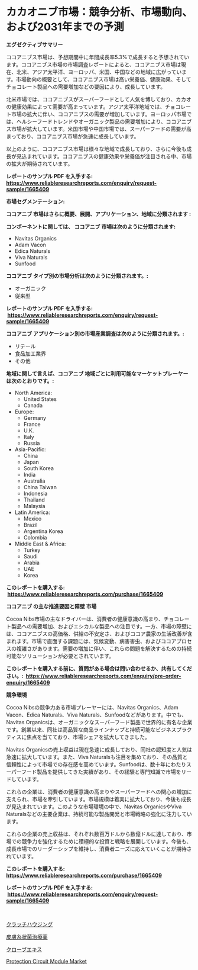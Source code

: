 <p><h1>カカオニブ市場：競争分析、市場動向、および2031年までの予測</h1></p><p><strong>エグゼクティブサマリー</strong></p>
<p><p>ココアニブス市場は、予想期間中に年間成長率5.3%で成長すると予想されています。ココアニブス市場の市場調査レポートによると、ココアニブス市場は現在、北米、アジア太平洋、ヨーロッパ、米国、中国などの地域に広がっています。市場動向の概要として、ココアニブス市場は高い栄養価、健康効果、そしてチョコレート製品への需要増加などの要因により、成長しています。</p><p>北米市場では、ココアニブスがスーパーフードとして人気を博しており、カカオの健康効果によって需要が高まっています。アジア太平洋地域では、チョコレート市場の拡大に伴い、ココアニブスの需要が増加しています。ヨーロッパ市場では、ヘルシーフードトレンドやオーガニック製品の需要増加により、ココアニブス市場が拡大しています。米国市場や中国市場では、スーパーフードの需要が高まっており、ココアニブス市場が急速に成長しています。</p><p>以上のように、ココアニブス市場は様々な地域で成長しており、さらに今後も成長が見込まれています。ココアニブスの健康効果や栄養価が注目される中、市場の拡大が期待されています。</p></p>
<p><strong>レポートのサンプル PDF を入手する: <a href="https://www.reliableresearchreports.com/enquiry/request-sample/1665409">https://www.reliableresearchreports.com/enquiry/request-sample/1665409</a></strong></p>
<p><strong>市場セグメンテーション:</strong></p>
<p><strong> ココアニブ 市場はさらに概要、展開、アプリケーション、地域に分類されます :</strong></p>
<p><strong>コンポーネントに関しては、 ココアニブ 市場は次のように分類されます: &nbsp;</strong></p>
<p><ul><li>Navitas Organics</li><li>Adam Vacon</li><li>Edica Naturals</li><li>Viva Naturals</li><li>Sunfood</li></ul></p>
<p><strong> ココアニブ タイプ別の市場分析は次のように分類されます。:</strong></p>
<p><ul><li>オーガニック</li><li>従来型</li></ul></p>
<p><strong>レポートのサンプル PDF を入手する: &nbsp;<a href="https://www.reliableresearchreports.com/enquiry/request-sample/1665409">https://www.reliableresearchreports.com/enquiry/request-sample/1665409</a></strong></p>
<p><strong> ココアニブ アプリケーション別の市場産業調査は次のように分類されます。:</strong></p>
<p><ul><li>リテール</li><li>食品加工業界</li><li>その他</li></ul></p>
<p><strong>地域に関して言えば、ココアニブ 地域ごとに利用可能なマーケットプレーヤーは次のとおりです。:</strong></p>
<p><ul>
    <li>
        North America:
        <ul>
            <li>United States</li>
            <li>Canada</li>
        </ul>
    </li>
    <li>
        Europe:
        <ul>
            <li>Germany</li>
            <li>France</li>
            <li>U.K.</li>
            <li>Italy</li>
            <li>Russia</li>
        </ul>
    </li>
    <li>
        Asia-Pacific:
        <ul>
            <li>China</li>
            <li>Japan</li>
            <li>South Korea</li>
            <li>India</li>
            <li>Australia</li>
            <li>China Taiwan</li>
            <li>Indonesia</li>
            <li>Thailand</li>
            <li>Malaysia</li>
        </ul>
    </li>
    <li>
        Latin America:
        <ul>
            <li>Mexico</li>
            <li>Brazil</li>
            <li>Argentina Korea</li>
            <li>Colombia</li>
        </ul>
    </li>
    <li>
        Middle East & Africa:
        <ul>
            <li>Turkey</li>
            <li>Saudi</li>
            <li>Arabia</li>
            <li>UAE</li>
            <li>Korea</li>
        </ul>
    </li>
    </ul></p>
<p><strong>このレポートを購入する: &nbsp;<a href="https://www.reliableresearchreports.com/purchase/1665409">https://www.reliableresearchreports.com/purchase/1665409</a></strong></p>
<p><strong>ココアニブ の主な推進要因と障壁 市場</strong></p>
<p><p>Cocoa Nibs市場の主なドライバーは、消費者の健康意識の高まり、チョコレート製品への需要増加、およびエシカルな製品への注目です。一方、市場の障壁には、ココアニブスの高価格、供給の不安定さ、およびココア農家の生活改善が含まれます。市場で直面する課題には、気候変動、病害害虫、およびココアプロセスの複雑さがあります。需要の増加に伴い、これらの問題を解決するための持続可能なソリューションが必要とされています。</p></p>
<p><strong>このレポートを購入する前に、質問がある場合は問い合わせるか、共有してください。:&nbsp; <a href="https://www.reliableresearchreports.com/enquiry/pre-order-enquiry/1665409">https://www.reliableresearchreports.com/enquiry/pre-order-enquiry/1665409</a></strong></p>
<p><strong>競争環境</strong></p>
<p><p>Cocoa Nibsの競争力ある市場プレーヤーには、Navitas Organics、Adam Vacon、Edica Naturals、Viva Naturals、Sunfoodなどがあります。中でも、Navitas Organicsは、オーガニックなスーパーフード製品で世界的に有名な企業です。創業以来、同社は高品質な商品ラインナップと持続可能なビジネスプラクティスに焦点を当てており、市場シェアを拡大してきました。</p><p>Navitas Organicsの売上収益は現在急速に成長しており、同社の認知度と人気は急速に拡大しています。また、Viva Naturalsも注目を集めており、その品質と信頼性によって市場での存在感を高めています。Sunfoodは、数十年にわたりスーパーフード製品を提供してきた実績があり、その経験と専門知識で市場をリードしています。</p><p>これらの企業は、消費者の健康意識の高まりやスーパーフードへの関心の増加に支えられ、市場を牽引しています。市場規模は着実に拡大しており、今後も成長が見込まれています。このような市場環境の中で、Navitas OrganicsやViva Naturalsなどの主要企業は、持続可能な製品開発と市場戦略の強化に注力しています。</p><p>これらの企業の売上収益は、それぞれ数百万ドルから数億ドルに達しており、市場での競争力を強化するために積極的な投資と戦略を展開しています。今後も、成長市場でのリーダーシップを維持し、消費者ニーズに応えていくことが期待されています。</p></p>
<p><strong>このレポートを購入する: &nbsp; <a href="https://www.reliableresearchreports.com/purchase/1665409">https://www.reliableresearchreports.com/purchase/1665409</a></strong></p>
<p><strong>レポートのサンプル PDF を入手する: &nbsp;<a href="https://www.reliableresearchreports.com/enquiry/request-sample/1665409">https://www.reliableresearchreports.com/enquiry/request-sample/1665409</a></strong><strong></strong></p>
<p>&nbsp;</p>
<p><p><a href="https://github.com/RodHoppe07/Market-Research-Report-List-1/blob/main/683916014705.md">クラッチハウジング</a></p><p><a href="https://medium.com/@roachbrenda/%E7%9A%AE%E8%86%9A%E7%9C%9F%E8%8F%8C%E7%97%87%E6%B2%BB%E7%99%82%E8%96%AC%E5%B8%82%E5%A0%B4%E3%81%AF-%E5%B8%82%E5%A0%B4%E3%82%B7%E3%82%A7%E3%82%A2-%E3%82%B5%E3%82%A4%E3%82%BA-2031%E5%B9%B4%E3%81%BE%E3%81%A7%E3%81%AE%E4%BA%88%E6%B8%AC%E3%81%AB%E7%84%A6%E7%82%B9%E3%82%92%E5%BD%93%E3%81%A6%E3%81%A6%E3%81%84%E3%81%BE%E3%81%99-ca270ddb2555">皮膚糸状菌治療薬</a></p><p><a href="https://github.com/laurenreichert/Market-Research-Report-List-1/blob/main/896305214704.md">クローブエキス</a></p><p><a href="https://github.com/mbisetmhermsr/Market-Research-Report-List-1/blob/main/protection-circuit-module-market.md">Protection Circuit Module Market</a></p></p>